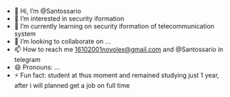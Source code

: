 - 👋 Hi, I’m @Santossario
- 👀 I’m interested in security iformation
- 🌱 I’m currently learning on security iformation of telecommunication system
- 💞️ I’m looking to collaborate on ...
- 📫 How to reach me 16102001novolex@gmail.com and @Santossario in telegram
- 😄 Pronouns: ... 
- ⚡ Fun fact: student at thus moment and remained studying just 1 year, after i will planned get a job on full time

<!---
Santossario/Santossario is a ✨ special ✨ repository because its `README.md` (this file) appears on your GitHub profile.
You can click the Preview link to take a look at your changes.
--->
